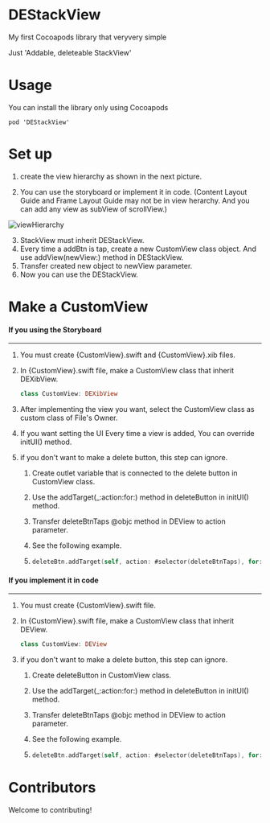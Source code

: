 # DEStackView
My first Cocoapods library that veryvery simple

Just 'Addable, deleteable StackView'



# Usage

You can install the library only using Cocoapods

```
pod 'DEStackView'
```



# Set up

1. create the view hierarchy as shown in the next picture.

2. You can use the storyboard or implement it in code. (Content Layout Guide and Frame Layout Guide may not be in view herarchy. And you can add any view as subView of scrollView.)

![viewHierarchy](/Users/baby1234/Documents/GitHub/DEStackView/Images/viewHierarchy.png)

3. StackView must inherit DEStackView.
4. Every time a addBtn is tap, create a new CustomView class object. And use addView(newView:) method in DEStackView. 
5. Transfer created new object to newView parameter.
6. Now you can use the DEStackView.



# Make a CustomView



#### If you using the Storyboard 

------

1. You must create {CustomView}.swift and {CustomView}.xib files.

2. In {CustomView}.swift file, make a CustomView class that inherit DEXibView.

   ```swift
   class CustomView: DEXibView
   ```

3. After implementing the view you want, select the CustomView class as custom class of File's Owner.

4. If you want setting the UI Every time a view is added, You can override initUI() method.

5. if you don't want to make a delete button, this step can ignore.

   1. Create outlet variable that is connected to the delete button in CustomView class.

   2. Use the addTarget(_:action:for:) method in deleteButton in initUI() method.

   3. Transfer deleteBtnTaps @objc method in DEView to action parameter.

   4. See the following example.

   5. ```swift
      deleteBtn.addTarget(self, action: #selector(deleteBtnTaps), for: .touchUpInside)
      ```



#### If you implement it in code

------

1. You must create {CustomView}.swift file.

2. In {CustomView}.swift file, make a CustomView class that inherit DEView.

   ```swift
   class CustomView: DEView
   ```

3. if you don't want to make a delete button, this step can ignore.

   1. Create deleteButton in CustomView class.

   2. Use the addTarget(_:action:for:) method in deleteButton in initUI() method.

   3. Transfer deleteBtnTaps @objc method in DEView to action parameter.

   4. See the following example.

   5. ```swift
      deleteBtn.addTarget(self, action: #selector(deleteBtnTaps), for: .touchUpInside)
      ```





# Contributors

Welcome to contributing!



